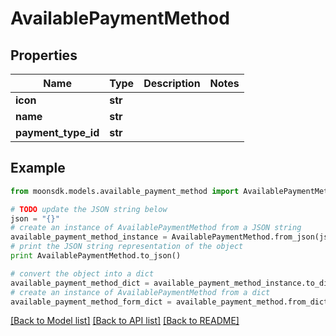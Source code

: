 # AvailablePaymentMethod


## Properties

Name | Type | Description | Notes
------------ | ------------- | ------------- | -------------
**icon** | **str** |  | 
**name** | **str** |  | 
**payment_type_id** | **str** |  | 

## Example

```python
from moonsdk.models.available_payment_method import AvailablePaymentMethod

# TODO update the JSON string below
json = "{}"
# create an instance of AvailablePaymentMethod from a JSON string
available_payment_method_instance = AvailablePaymentMethod.from_json(json)
# print the JSON string representation of the object
print AvailablePaymentMethod.to_json()

# convert the object into a dict
available_payment_method_dict = available_payment_method_instance.to_dict()
# create an instance of AvailablePaymentMethod from a dict
available_payment_method_form_dict = available_payment_method.from_dict(available_payment_method_dict)
```
[[Back to Model list]](../README.md#documentation-for-models) [[Back to API list]](../README.md#documentation-for-api-endpoints) [[Back to README]](../README.md)


